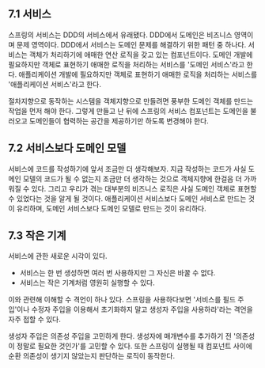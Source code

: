 ## 7.1 서비스

스프링의 서비스는 DDD의 서비스에서 유래됐다. DDD에서 도메인은 비즈니스 영역이며 문제 영역이다. DDD에서 서비스는 도메인 문제를 해결하기 위한 패턴 중 하나다. 서비스는 객체가 처리하기에 애매한 연산 로직을 갖고 있는 컴포넌트이다. 도메인 개발에 필요하지만 객체로 표현하기 애매한 로직을 처리하는 서비스를 '도메인 서비스'라고 한다. 애플리케이션 개발에 필요하지만 객체로 표현하기 애매한 로직을 처리하는 서비스를 '애플리케이션 서비스'라고 한다.

절차지향으로 동작하는 시스템을 객체지향으로 만들려면 풍부한 도메인 객체를 만드는 작업을 먼저 해야 한다. 그렇게 만들고 난 뒤에 스프링의 서비스 컴포넌트는 도메인을 불러오고 도메인들이 협력하는 공간을 제공하기만 하도록 변경해야 한다.

## 7.2 서비스보다 도메인 모델

서비스에 코드를 작성하기에 앞서 조금만 더 생각해보자. 지금 작성하는 코드가 사실 도메인 모델의 코드가 될 수 없는지 조금만 더 생각하는 것으로 객체지향에 한걸음 더 가까워질 수 있다. 그리고 우리가 겪는 대부분의 비즈니스 로직은 사실 도메인 객체로 표현할 수 있었다는 것을 알게 될 것이다. 애플리케이션 서비스보다 도메인 서비스로 만드는 것이 유리하며, 도메인 서비스보다 도메인 모델로 만드는 것이 유리하다.

## 7.3 작은 기계

서비스에 관한 새로운 시각이 있다.

- 서비스는 한 번 생성하면 여러 번 사용하지만 그 자신은 바꿀 수 없다.
- 서비스는 작은 기계처럼 영원히 실행할 수 있다.

이와 관련해 이해할 수 격언이 하나 있다. 스프링을 사용하다보면 '서비스를 필드 주입'이나 수정자 주입을 이용해서 초기화하지 말고 생성자 주입을 사용하라'라는 격언을 자주 접할 수 있다. 

생성자 주입은 의존성 주입을 고민하게 한다. 생성자에 매개변수를 추가하기 전 '의존성이 정말로 필요한 것인가'를 고민할 수 있다. 또한 스프링이 실행될 때 컴포넌트 사이에 순환 의존성이 생기지 않았는지 판단하는 로직이 동작한다. 
